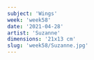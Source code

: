 ```yaml
---
subject: 'Wings'
week: 'week58'
date: '2021-04-28'
artist: 'Suzanne'
dimensions: '21x13 cm'
slug: 'week58/Suzanne.jpg'
---
```


